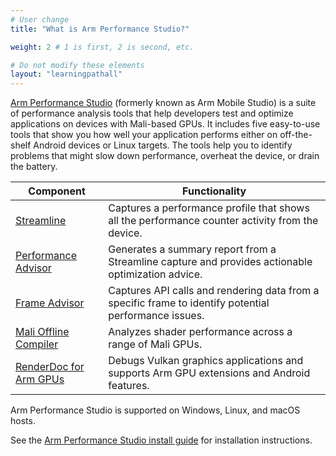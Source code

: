 ```yaml
---
# User change
title: "What is Arm Performance Studio?"

weight: 2 # 1 is first, 2 is second, etc.

# Do not modify these elements
layout: "learningpathall"
---
```

[Arm Performance Studio](https://developer.arm.com/Tools%20and%20Software/Arm%20Mobile%20Studio) (formerly known as Arm Mobile Studio) is a suite of performance analysis tools that help developers test and optimize applications on devices with Mali-based GPUs. It includes five easy-to-use tools that show you how well your application performs either on off-the-shelf Android devices or Linux targets. The tools help you to identify problems that might slow down performance, overheat the device, or drain the battery.

| Component | Functionality |
|----------|-------------|
| [Streamline](https://developer.arm.com/Tools%20and%20Software/Streamline%20Performance%20Analyzer) | Captures a performance profile that shows all the performance counter activity from the device. |
| [Performance Advisor](https://developer.arm.com/Tools%20and%20Software/Performance%20Advisor) | Generates a summary report from a Streamline capture and provides actionable optimization advice. |
| [Frame Advisor](https://developer.arm.com/Tools%20and%20Software/Frame%20Advisor) | Captures API calls and rendering data from a specific frame to identify potential performance issues. |
| [Mali Offline Compiler](https://developer.arm.com/Tools%20and%20Software/Mali%20Offline%20Compiler) | Analyzes shader performance across a range of Mali GPUs. |
| [RenderDoc for Arm GPUs](https://developer.arm.com/Tools%20and%20Software/RenderDoc%20for%20Arm%20GPUs) | Debugs Vulkan graphics applications and supports Arm GPU extensions and Android features. |

Arm Performance Studio is supported on Windows, Linux, and macOS hosts. 

See the [Arm Performance Studio install guide](/install-guides/ams/) for installation instructions.
